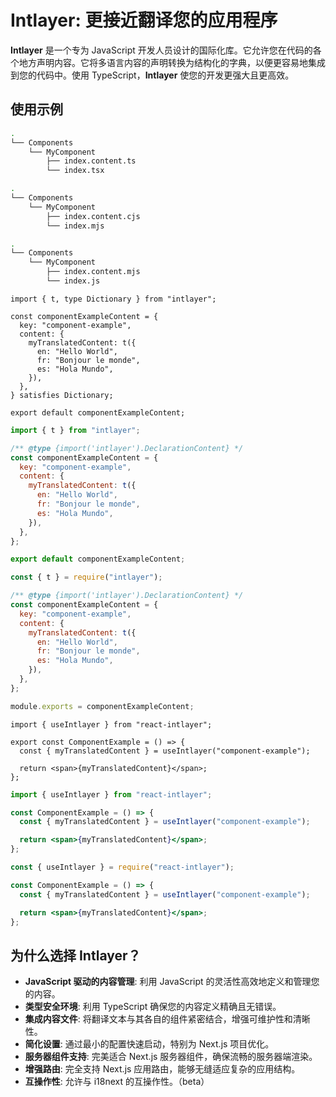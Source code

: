 # Intlayer: 更接近翻译您的应用程序

**Intlayer** 是一个专为 JavaScript 开发人员设计的国际化库。它允许您在代码的各个地方声明内容。它将多语言内容的声明转换为结构化的字典，以便更容易地集成到您的代码中。使用 TypeScript，**Intlayer** 使您的开发更强大且更高效。

## 使用示例

```bash codeFormat="typescript"
.
└── Components
    └── MyComponent
        ├── index.content.ts
        └── index.tsx
```

```bash codeFormat="commonjs"
.
└── Components
    └── MyComponent
        ├── index.content.cjs
        └── index.mjs
```

```bash codeFormat="esm"
.
└── Components
    └── MyComponent
        ├── index.content.mjs
        └── index.js
```

```tsx fileName="./Components/MyComponent/index.content.ts" codeFormat="typescript"
import { t, type Dictionary } from "intlayer";

const componentExampleContent = {
  key: "component-example",
  content: {
    myTranslatedContent: t({
      en: "Hello World",
      fr: "Bonjour le monde",
      es: "Hola Mundo",
    }),
  },
} satisfies Dictionary;

export default componentExampleContent;
```

```jsx fileName="./Components/MyComponent/index.mjx" codeFormat="esm"
import { t } from "intlayer";

/** @type {import('intlayer').DeclarationContent} */
const componentExampleContent = {
  key: "component-example",
  content: {
    myTranslatedContent: t({
      en: "Hello World",
      fr: "Bonjour le monde",
      es: "Hola Mundo",
    }),
  },
};

export default componentExampleContent;
```

```jsx fileName="./Components/MyComponent/index.csx" codeFormat="commonjs"
const { t } = require("intlayer");

/** @type {import('intlayer').DeclarationContent} */
const componentExampleContent = {
  key: "component-example",
  content: {
    myTranslatedContent: t({
      en: "Hello World",
      fr: "Bonjour le monde",
      es: "Hola Mundo",
    }),
  },
};

module.exports = componentExampleContent;
```

```tsx fileName="./Components/MyComponent/index.tsx" codeFormat="typescript"
import { useIntlayer } from "react-intlayer";

export const ComponentExample = () => {
  const { myTranslatedContent } = useIntlayer("component-example");

  return <span>{myTranslatedContent}</span>;
};
```

```jsx fileName="./Components/MyComponent/index.mjx" codeFormat="esm"
import { useIntlayer } from "react-intlayer";

const ComponentExample = () => {
  const { myTranslatedContent } = useIntlayer("component-example");

  return <span>{myTranslatedContent}</span>;
};
```

```jsx fileName="./Components/MyComponent/index.csx" codeFormat="commonjs"
const { useIntlayer } = require("react-intlayer");

const ComponentExample = () => {
  const { myTranslatedContent } = useIntlayer("component-example");

  return <span>{myTranslatedContent}</span>;
};
```

## 为什么选择 Intlayer？

- **JavaScript 驱动的内容管理**: 利用 JavaScript 的灵活性高效地定义和管理您的内容。
- **类型安全环境**: 利用 TypeScript 确保您的内容定义精确且无错误。
- **集成内容文件**: 将翻译文本与其各自的组件紧密结合，增强可维护性和清晰性。
- **简化设置**: 通过最小的配置快速启动，特别为 Next.js 项目优化。
- **服务器组件支持**: 完美适合 Next.js 服务器组件，确保流畅的服务器端渲染。
- **增强路由**: 完全支持 Next.js 应用路由，能够无缝适应复杂的应用结构。
- **互操作性**: 允许与 i18next 的互操作性。（beta）

